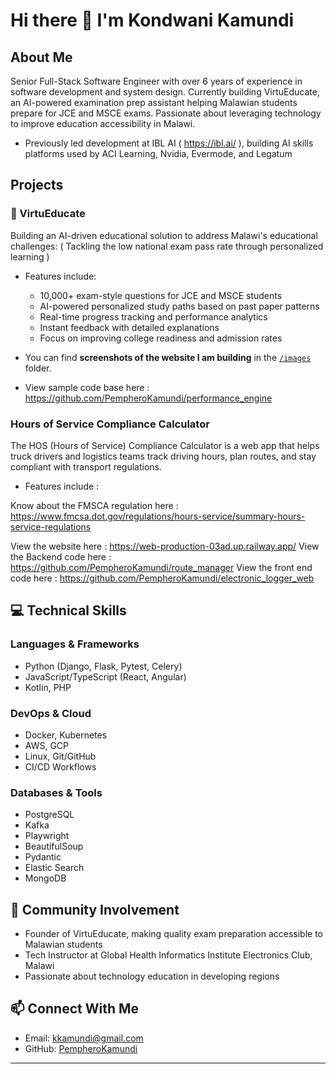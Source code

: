 # Hi there 👋 I'm Kondwani Kamundi

## About Me
Senior Full-Stack Software Engineer with over 6 years of experience in software development and system design. Currently building VirtuEducate, an AI-powered examination prep assistant helping Malawian students prepare for JCE and MSCE exams. Passionate about leveraging technology to improve education accessibility in Malawi.

- Previously led development at IBL AI ( https://ibl.ai/ ), building AI skills platforms used by ACI Learning, Nvidia, Evermode, and Legatum

## Projects

### 🚀 VirtuEducate
Building an AI-driven educational solution to address Malawi's educational challenges:
( Tackling the low national exam pass rate through personalized learning )

- Features include:
  - 10,000+ exam-style questions for JCE and MSCE students
  - AI-powered personalized study paths based on past paper patterns
  - Real-time progress tracking and performance analytics
  - Instant feedback with detailed explanations
  - Focus on improving college readiness and admission rates

- You can find **screenshots of the website I am building** in the [`/images`](./images) folder.
- View sample code base here : https://github.com/PempheroKamundi/performance_engine

### Hours of Service Compliance Calculator
The HOS (Hours of Service) Compliance Calculator is a web app that helps truck drivers and logistics 
teams track driving hours, plan routes, and stay compliant with transport regulations.

- Features include :

Know about the FMSCA regulation here : https://www.fmcsa.dot.gov/regulations/hours-service/summary-hours-service-regulations

View the website here : https://web-production-03ad.up.railway.app/
View the Backend code here : https://github.com/PempheroKamundi/route_manager
View the front end code here : https://github.com/PempheroKamundi/electronic_logger_web


## 💻 Technical Skills
### Languages & Frameworks
- Python (Django, Flask, Pytest, Celery)
- JavaScript/TypeScript (React, Angular)
- Kotlin, PHP

### DevOps & Cloud
- Docker, Kubernetes
- AWS, GCP
- Linux, Git/GitHub
- CI/CD Workflows

### Databases & Tools
- PostgreSQL
- Kafka
- Playwright
- BeautifulSoup
- Pydantic
- Elastic Search
- MongoDB

## 🤝 Community Involvement
- Founder of VirtuEducate, making quality exam preparation accessible to Malawian students
- Tech Instructor at Global Health Informatics Institute Electronics Club, Malawi
- Passionate about technology education in developing regions

## 📫 Connect With Me
- Email: kkamundi@gmail.com
- GitHub: [PempheroKamundi](https://github.com/PempheroKamundi)

---
